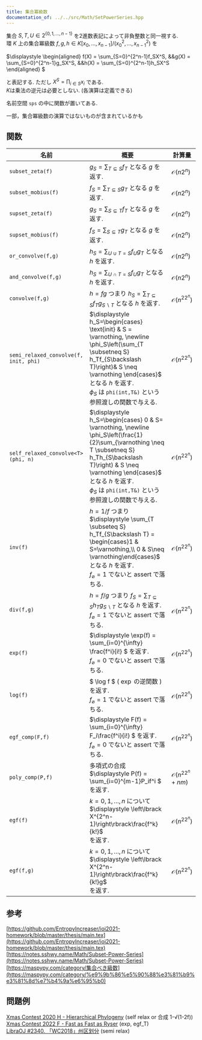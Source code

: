 ```yaml
---
title: 集合冪級数
documentation_of: ../../src/Math/SetPowerSeries.hpp
---
```


集合 $S,T,U \in 2^{\lbrace0,1,\dots,n-1\rbrace}$ を2進数表記によって非負整数と同一視する.\
環 $K$ 上の集合冪級数 $f,g,h \in K\lbrack x_0,\dots,x_{n-1}\rbrack/(x_0^2,\dots,x_{n-1}^2)$ を 

$\displaystyle 
\begin{aligned}
f(X) = \sum_{S=0}^{2^n-1}f_SX^S, &&g(X) = \sum_{S=0}^{2^n-1}g_SX^S, &&h(X) = \sum_{S=0}^{2^n-1}h_SX^S
\end{aligned}
$

と表記する. ただし $X^S = \prod_{i\in S}x_i$ である.\
$K$は乗法の逆元は必要としない. (各演算は定義できる)

名前空間 `sps` の中に関数が置いてある.

一部，集合冪級数の演算ではないものが含まれているかも

## 関数

| 名前    | 概要  | 計算量    |
| --- | --- | --- |
| `subset_zeta(f)`   | $g_S = \sum_{T \subseteq S} f_T$ となる $g$ を返す.| $\mathcal{O}(n2^n)$ |
| `subset_mobius(f)`    | $f_S = \sum_{T \subseteq S} g_T$ となる $g$ を返す.| $\mathcal{O}(n2^n)$ |
| `supset_zeta(f)`   | $g_S = \sum_{S \subseteq T} f_T$ となる $g$ を返す.| $\mathcal{O}(n2^n)$ |
| `supset_mobius(f)`    | $f_S = \sum_{S \subseteq T} g_T$ となる $g$ を返す.| $\mathcal{O}(n2^n)$ |
| `or_convolve(f,g)`   | $h_S = \sum_{U\cup T = S} f_Ug_{T}$ となる $h$ を返す.  | $\mathcal{O}(n2^n)$    |
| `and_convolve(f,g)`   | $h_S = \sum_{U\cap T = S} f_Ug_{T}$ となる $h$ を返す.  | $\mathcal{O}(n2^n)$    |
| `convolve(f,g)`   | $h = fg$ つまり $h_S = \sum_{T \subseteq S} f_Tg_{S\backslash T}$ となる $h$ を返す.  | $\mathcal{O}(n^22^n)$    |
| `semi_relaxed_convolve(f, init, phi)` | $\displaystyle  h_S=\begin{cases}  \text{init} & S = \varnothing, \newline \phi_S\left(\sum_{T \subsetneq S} h_Tf_{S\backslash T}\right)& S \neq \varnothing \end{cases}$<br> となる $h$ を返す. <br> $\phi_S$ は `phi(int,T&)` という参照渡しの関数で与える. | $\mathcal{O}(n^22^n)$    |
| `self_relaxed_convolve<T>(phi, n)`    | $\displaystyle h_S=\begin{cases} 0 & S= \varnothing, \newline \phi_S\left(\frac{1}{2}\sum_{\varnothing \neq T \subsetneq S}  h_Th_{S\backslash T}\right) & S \neq \varnothing \end{cases}$<br> となる $h$ を返す. <br> $\phi_S$ は `phi(int,T&)` という参照渡しの関数で与える.　<br> | $\mathcal{O}(n^22^n)$    |
| `inv(f)`| $h = 1/f$ つまり <br> $\displaystyle \sum_{T \subseteq S} h_Tf_{S\backslash T} = \begin{cases}1 & S=\varnothing,\\ 0 & S\neq \varnothing\end{cases}$ <br>となる $h$  を返す. <br> $f_{\varnothing}=1$ でないと assert で落ちる.    | $\mathcal{O}(n^22^n)$    |
| `div(f,g)`| $h = f/g$ つまり $f_S = \sum_{T \subseteq S} h_Tg_{S\backslash T}$ となる $h$  を返す. <br> $f_{\varnothing}=1$ でないと assert で落ちる.    | $\mathcal{O}(n^22^n)$    |
| `exp(f)`| $\displaystyle  \exp(f) =  \sum_{i=0}^{\infty} \frac{f^i}{i!} $ を返す. <br> $f_{\varnothing}=0$ でないと assert で落ちる.    | $\mathcal{O}(n^22^n)$    |
| `log(f)`| $ \log f $ ( $\exp$ の逆関数 )を返す. <br> $f_{\varnothing}=1$ でないと assert で落ちる.    | $\mathcal{O}(n^22^n)$    |
| `egf_comp(F,f)`  | $\displaystyle  F(f) = \sum_{i=0}^{\infty} F_i\frac{f^i}{i!} $ を返す. <br> $f_{\varnothing}=0$ でないと assert で落ちる. | $\mathcal{O}(n^22^n)$    |
| `poly_comp(P,f)` | 多項式の合成 $\displaystyle  P(f) = \sum_{i=0}^{m-1}P_if^i $ を返す.   | $\mathcal{O}(n^22^n+nm)$ |
| `egf(f)`| $k=0,1,\dots,n$ について<br> $\displaystyle \left\lbrack X^{2^n-1}\right\rbrack\frac{f^k}{k!}$<br> を返す.  | $\mathcal{O}(n^22^n)$    |
| `egf(f,g)`   | $k=0,1,\dots,n$ について <br>$\displaystyle \left\lbrack X^{2^n-1}\right\rbrack\frac{f^k}{k!}g$<br> を返す. | $\mathcal{O}(n^22^n)$    |

## 参考
[https://github.com/EntropyIncreaser/ioi2021-homework/blob/master/thesis/main.tex](https://github.com/EntropyIncreaser/ioi2021-homework/blob/master/thesis/main.tex) \
[https://notes.sshwy.name/Math/Subset-Power-Series](https://notes.sshwy.name/Math/Subset-Power-Series) \
[https://maspypy.com/category/集合べき級数](https://maspypy.com/category/%e9%9b%86%e5%90%88%e3%81%b9%e3%81%8d%e7%b4%9a%e6%95%b0)
## 問題例
[Xmas Contest 2020 H - Hierarchical Phylogeny](https://atcoder.jp/contests/xmascon20/tasks/xmascon20_h) (self relax or 合成 1-√(1-2f)) \
[Xmas Contest 2022 F - Fast as Fast as Ryser](https://atcoder.jp/contests/xmascon22/tasks/xmascon22_f) (exp, egf_T)\
[LibraOJ #2340. 「WC2018」州区划分](https://loj.ac/p/2340) (semi relax)
